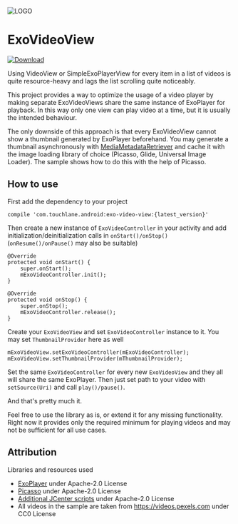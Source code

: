 ![LOGO](https://github.com/touchlane/Docs/blob/master/Assets/logo.svg)

# ExoVideoView

[![Download](https://api.bintray.com/packages/touchlane/android/ExoVideoView/images/download.svg)](https://bintray.com/touchlane/android/ExoVideoView/_latestVersion)

Using VideoView or SimpleExoPlayerView for every item in a list of videos is quite resource-heavy and lags the list scrolling quite noticeably.

This project provides a way to optimize the usage of a video player by making separate ExoVideoViews share the same instance of ExoPlayer for playback. In this way only one view can play video at a time, but it is usually the intended behaviour.

The only downside of this approach is that every ExoVideoView cannot show a thumbnail generated by ExoPlayer beforehand. You may generate a thumbnail asynchronously with [MediaMetadataRetriever](https://developer.android.com/reference/android/media/MediaMetadataRetriever.html) and cache it with the image loading library of choice (Picasso, Glide, Universal Image Loader). The sample shows how to do this with the help of Picasso.

## How to use

First add the dependency to your project

```
compile 'com.touchlane.android:exo-video-view:{latest_version}'
```

Then create a new instance of ```ExoVideoController``` in your activity and add initialization/deinitialization calls in ```onStart()/onStop()``` (```onResume()/onPause()``` may also be suitable)

```
@Override
protected void onStart() {
    super.onStart();
    mExoVideoController.init();
}

@Override
protected void onStop() {
    super.onStop();
    mExoVideoController.release();
}
```

Create your ```ExoVideoView``` and set ```ExoVideoController``` instance to it. You may set ```ThumbnailProvider``` here as well

```
mExoVideoView.setExoVideoController(mExoVideoController);
mExoVideoView.setThumbnailProvider(mThumbnailProvider);
```

Set the same ```ExoVideoController``` for every new ```ExoVideoView``` and they all will share the same ExoPlayer. Then just set path to your video with ```setSource(Uri)``` and call ```play()/pause()```.

And that's pretty much it.

Feel free to use the library as is, or extend it for any missing functionality. Right now it provides only the required minimum for playing videos and may not be sufficient for all use cases.

## Attribution

Libraries and resources used
- [ExoPlayer](https://github.com/google/ExoPlayer) under Apache-2.0 License
- [Picasso](https://github.com/square/picasso) under Apache-2.0 License
- [Additional JCenter scripts](https://github.com/nuuneoi/JCenter) under Apache-2.0 License
- All videos in the sample are taken from https://videos.pexels.com under CC0 License
